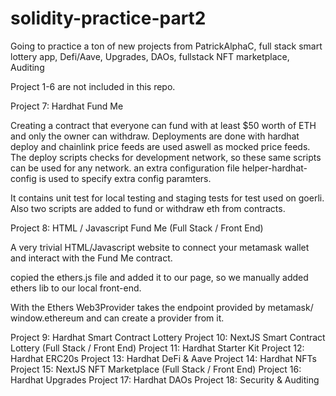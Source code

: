 # solidity-practice-part2

Going to practice a ton of new projects from PatrickAlphaC, full stack smart lottery app, Defi/Aave, Upgrades, DAOs, fullstack NFT marketplace, Auditing

Project 1-6 are not included in this repo.

Project 7: Hardhat Fund Me

Creating a contract that everyone can fund with at least $50 worth of ETH and only the owner can withdraw.
Deployments are done with hardhat deploy and chainlink price feeds are used aswell as mocked price feeds.
The deploy scripts checks for development network, so these same scripts can be used for any network.
an extra configuration file helper-hardhat-config is used to specify extra config paramters.

It contains unit test for local testing and staging tests for test used on goerli.
Also two scripts are added to fund or withdraw eth from contracts.

Project 8: HTML / Javascript Fund Me (Full Stack / Front End)

A very trivial HTML/Javascript website to connect your metamask wallet and interact with the Fund Me contract.

copied the ethers.js file and added it to our page, so we manually added ethers lib to our local front-end.

With the Ethers Web3Provider takes the endpoint provided by metamask/ window.ethereum and can create a provider from it.

Project 9: Hardhat Smart Contract Lottery
Project 10: NextJS Smart Contract Lottery (Full Stack / Front End)
Project 11: Hardhat Starter Kit
Project 12: Hardhat ERC20s
Project 13: Hardhat DeFi & Aave
Project 14: Hardhat NFTs
Project 15: NextJS NFT Marketplace (Full Stack / Front End)
Project 16: Hardhat Upgrades
Project 17: Hardhat DAOs
Project 18: Security & Auditing
